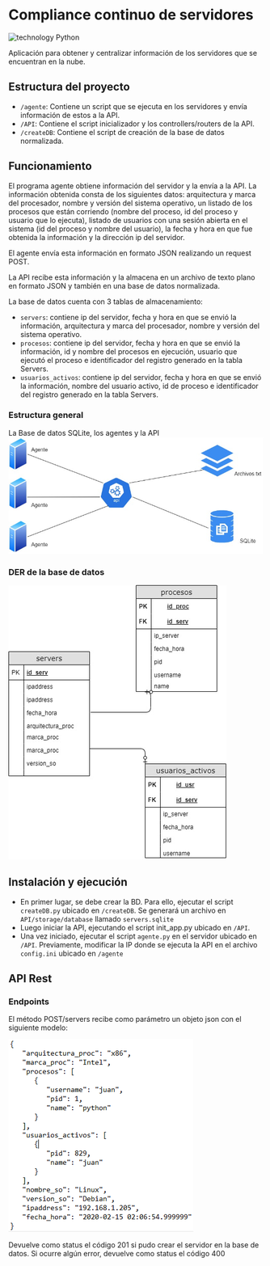 # Compliance continuo de servidores
![technology Python](https://img.shields.io/badge/technology-python-blue.svg)

Aplicación para obtener y centralizar información de los servidores que se encuentran en la nube.


## Estructura del proyecto

* ```/agente```: Contiene un script que se ejecuta en los servidores y envía información de estos a la API.
* ```/API```: Contiene el script inicializador y los controllers/routers de la API.
* ```/createDB```: Contiene el script de creación de la base de datos normalizada.


## Funcionamiento

El programa agente obtiene información del servidor y la envía a la API. La información obtenida consta de los siguientes datos: arquitectura y marca del procesador, nombre y versión del sistema operativo, un listado de los procesos que están corriendo (nombre del proceso, id del proceso y usuario que lo ejecuta), listado de usuarios con una sesión abierta en el sistema (id del proceso y nombre del usuario), la fecha y hora en que fue obtenida la información y la dirección ip del servidor.

El agente envía esta información en formato JSON realizando un request POST.

La API recibe esta información y la almacena en un archivo de texto plano en formato JSON y también en una base de datos normalizada.

La base de datos cuenta con 3 tablas de almacenamiento:

* ```servers```: contiene ip del servidor, fecha y hora en que se envió la información, arquitectura y marca del procesador, nombre y versión del sistema operativo.
* ```procesos```: contiene ip del servidor,  fecha y hora en que se envió la información, id y nombre del procesos en ejecución, usuario que ejecutó el proceso e identificador del registro generado en la tabla Servers.
* ```usuarios_activos```: contiene ip del servidor,  fecha y hora en que se envió la información, nombre del usuario activo, id de proceso e identificador del registro generado en la tabla Servers.

### Estructura general
La Base de datos SQLite, los agentes y la API
![](images/estructura.jpg)

### DER de la base de datos
![](images/DER.jpg)

## Instalación y ejecución
* En primer lugar, se debe crear la BD. Para ello, ejecutar el script ```createDB.py``` ubicado en ```/createDB```. Se generará un archivo en ```API/storage/database``` llamado ```servers.sqlite```
* Luego iniciar la API, ejecutando el script init_app.py ubicado en ```/API```.
* Una vez iniciado, ejecutar el script ```agente.py``` en el servidor ubicado en ```/API```. Previamente, modificar la IP donde se ejecuta la API en el archivo ```config.ini``` ubicado en ```/agente```

## API Rest

### Endpoints

El método POST/servers recibe como parámetro un objeto json con el siguiente modelo:

![](images/model.png)

Devuelve como status el código 201 si pudo crear el servidor en la base de datos.
Si ocurre algún error, devuelve como status el código 400


